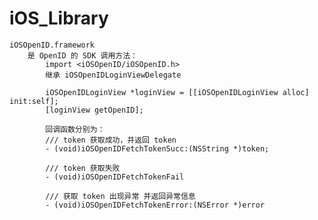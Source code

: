 # iOS_Library
    iOSOpenID.framework 
        是 OpenID 的 SDK 调用方法：
            import <iOSOpenID/iOSOpenID.h>
            继承 iOSOpenIDLoginViewDelegate
            
            iOSOpenIDLoginView *loginView = [[iOSOpenIDLoginView alloc] init:self];
            [loginView getOpenID];

            回调函数分别为：
            /// token 获取成功，并返回 token
            - (void)iOSOpenIDFetchTokenSucc:(NSString *)token;

            /// token 获取失败
            - (void)iOSOpenIDFetchTokenFail

            /// 获取 token 出现异常 并返回异常信息
            - (void)iOSOpenIDFetchTokenError:(NSError *)error

